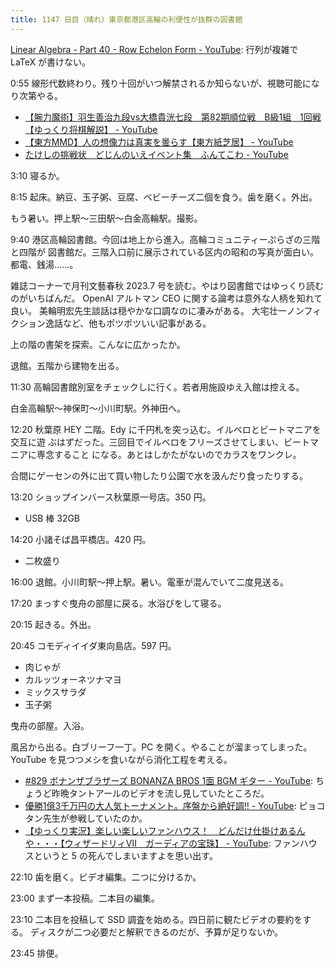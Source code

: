 ```yaml
---
title: 1147 日目（晴れ）東京都港区高輪の利便性が抜群の図書館
---
```


[Linear Algebra - Part 40 - Row Echelon Form - YouTube](https://www.youtube.com/watch?v=nRXt9zUNLK4&list=PLBh2i93oe2quLc5zaxD0WHzQTGrXMwAI6&index=40):
行列が複雑で LaTeX が書けない。

0:55 線形代数終わり。残り十回がいつ解禁されるか知らないが、視聴可能になり次第やる。

* [【腕力魔術】羽生善治九段vs大橋貴洸七段　第82期順位戦　B級1組　1回戦【ゆっくり将棋解説】 - YouTube](https://www.youtube.com/watch?v=iOOcANH5Gic)
* [【東方MMD】人の想像力は真実を曇らす【東方紙芝居】 - YouTube](https://www.youtube.com/watch?v=Y4s7clQWMuc)
* [たけしの挑戦状　どじんのいえイベント集　ふんてこわ - YouTube](https://www.youtube.com/watch?v=ym2nuNJb7zQ)

3:10 寝るか。

8:15 起床。納豆、玉子粥、豆腐、ベビーチーズ二個を食う。歯を磨く。外出。

もう暑い。押上駅～三田駅～白金高輪駅。撮影。

<blockquote class="twitter-tweet"
  data-conversation="none"
  data-media-max-width="480" data-theme="dark" data-align="center">
<a href="https://twitter.com/showa_yojyo/status/1670067823866179585"></a>
</blockquote>

9:40 港区高輪図書館。今回は地上から進入。高輪コミュニティーぷらざの三階と四階が
図書館だ。三階入口前に展示されている区内の昭和の写真が面白い。都電、銭湯……。

雑誌コーナーで月刊文藝春秋 2023.7 号を読む。やはり図書館ではゆっくり読むのがいちばんだ。
OpenAI アルトマン CEO に関する論考は意外な人柄を知れて良い。
美輪明宏先生談話は穏やかな口調なのに凄みがある。
大宅壮一ノンフィクション逸話など、他もポツポツいい記事がある。

上の階の書架を探索。こんなに広かったか。

退館。五階から建物を出る。

11:30 高輪図書館別室をチェックしに行く。若者用施設ゆえ入館は控える。

<blockquote class="twitter-tweet"
  data-conversation="none"
  data-media-max-width="480" data-theme="dark" data-align="center">
<a href="https://twitter.com/showa_yojyo/status/1670070940611510273"></a>
</blockquote>

白金高輪駅～神保町～小川町駅。外神田へ。

12:20 秋葉原 HEY 二階。Edy に千円札を突っ込む。イルベロとビートマニアを交互に遊
ぶはずだった。三回目でイルベロをフリーズさせてしまい、ビートマニアに専念すること
になる。あとはしかたがないのでカラスをワンクレ。

合間にゲーセンの外に出て買い物したり公園で水を汲んだり食ったりする。

13:20 ショップインバース秋葉原一号店。350 円。

* USB 棒 32GB

14:20 小諸そば昌平橋店。420 円。

* 二枚盛り

16:00 退館。小川町駅～押上駅。暑い。電車が混んでいて二度見送る。

17:20 まっすぐ曳舟の部屋に戻る。水浴びをして寝る。

20:15 起きる。外出。

20:45 コモディイイダ東向島店。597 円。

* 肉じゃが
* カルッツォーネツナマヨ
* ミックスサラダ
* 玉子粥

曳舟の部屋。入浴。

風呂から出る。白ブリーフ一丁。PC を開く。やることが溜まってしまった。
YouTube を見つつメシを食いながら消化工程を考える。

* [#829 ボナンザブラザーズ BONANZA BROS 1面 BGM ギター - YouTube](https://www.youtube.com/watch?v=EOhQbAjnmtM):
  ちょうど昨晩タントアールのビデオを流し見していたところだ。
* [優勝1億3千万円の大人気トーナメント。序盤から絶好調‼ - YouTube](https://www.youtube.com/watch?v=vaIyvQuTIKg):
  ピョコタン先生が参戦していたのか。
* [【ゆっくり実況】楽しい楽しいファンハウス！　どんだけ仕掛けあるんや・・・【ウィザードリィⅦ　ガーディアの宝珠】 - YouTube](https://www.youtube.com/watch?v=pX0zJ5AXraY):
  ファンハウスというと 5 の死んでしまいますよを思い出す。

22:10 歯を磨く。ビデオ編集。二つに分けるか。

23:00 まず一本投稿。二本目の編集。

23:10 二本目を投稿して SSD 調査を始める。四日前に観たビデオの要約をする。
ディスクが二つ必要だと解釈できるのだが、予算が足りないか。

23:45 排便。
